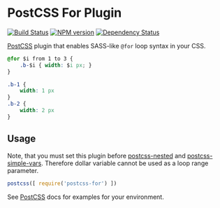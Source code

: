 # PostCSS For Plugin
[![Build Status](https://travis-ci.org/antyakushev/postcss-for.svg)][ci] [![NPM version](https://badge.fury.io/js/postcss-for.svg)][npm] [![Dependency Status](https://gemnasium.com/antyakushev/postcss-default-unit.svg)][deps]

[PostCSS] plugin that enables SASS-like `@for` loop syntax in your CSS.

```css
@for $i from 1 to 3 {
    .b-$i { width: $i px; }
}
```

```css
.b-1 {
    width: 1 px
}
.b-2 {
    width: 2 px
}
```

## Usage

Note, that you must set this plugin before [postcss-nested]
and [postcss-simple-vars]. Therefore dollar variable cannot be used as a loop range parameter.

```js
postcss([ require('postcss-for') ])
```

See [PostCSS] docs for examples for your environment.

[PostCSS]:             https://github.com/postcss/postcss
[postcss-nested]:      https://github.com/postcss/postcss-nested
[postcss-simple-vars]: https://github.com/postcss/postcss-simple-vars
[ci]:                  https://travis-ci.org/antyakushev/postcss-for
[deps]:                https://gemnasium.com/antyakushev/postcss-for
[npm]:                 http://badge.fury.io/js/postcss-for
